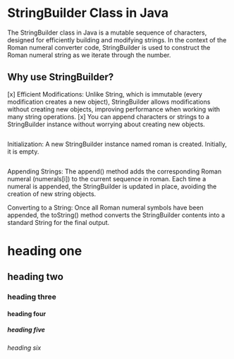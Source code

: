 # StringBuilder Class in Java
The StringBuilder class in Java is a mutable sequence of characters, 
designed for efficiently building and modifying strings. In the context of the Roman numeral converter code, 
StringBuilder is used to construct the Roman numeral string as we iterate through the number.

## Why use StringBuilder?
[x] Efficient Modifications: Unlike String, which is immutable (every modification creates a new object), StringBuilder allows modifications without creating new objects, improving performance when working with many string operations.
[x] You can append characters or strings to a StringBuilder instance without worrying about creating new objects.

```StringBuilder roman = new StringBuilder();
```
Initialization: A new StringBuilder instance named roman is created. Initially, it is empty.

```roman.append(numerals[i]);
```
Appending Strings: The append() method adds the corresponding Roman numeral (numerals[i]) to the current sequence in roman. Each time a numeral is appended, the StringBuilder is updated in place, avoiding the creation of new string objects.

Converting to a String: Once all Roman numeral symbols have been appended, the toString() method converts the StringBuilder contents into a standard String for the final output.

# heading one
## heading two
### heading three
#### heading four
##### heading five
###### heading six
